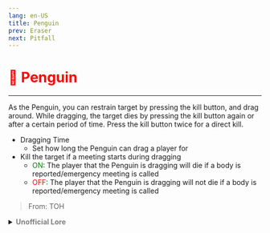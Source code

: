 ```yaml
---
lang: en-US
title: Penguin
prev: Eraser
next: Pitfall
---
```


# <font color="red">🐧 <b>Penguin</b></font> <Badge text="Hindering" type="tip" vertical="middle"/>
---

As the Penguin, you can restrain target by pressing the kill button, and drag around.
While dragging, the target dies by pressing the kill button again or after a certain period of time.
Press the kill button twice for a direct kill.

* Dragging Time
  * Set how long the Penguin can drag a player for
* Kill the target if a meeting starts during dragging
  * <font color=green>ON</font>: The player that the Penguin is dragging will die if a body is reported/emergency meeting is called
  * <font color=red>OFF</font>: The player that the Penguin is dragging will not die if a body is reported/emergency meeting is called

> From: TOH

<details>
<summary><b><font color=gray>Unofficial Lore</font></b></summary>

Placeholder: This role is a ROLE OH EM GOSH
> Submitted by: Member
</details>